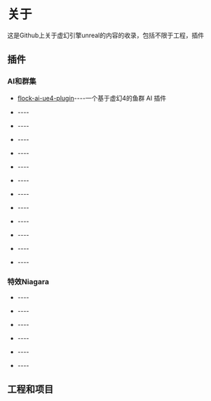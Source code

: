 # 关于
这是Github上关于虚幻引擎unreal的内容的收录，包括不限于工程，插件

## 插件
### AI和群集

* [flock-ai-ue4-plugin](https://github.com/all-in-one-unreal/flock-ai-ue4-plugin)----一个基于虚幻4的鱼群 AI 插件

* []()----

* []()----

* []()----

* []()----

* []()----

* []()----

* []()----

* []()----

* []()----

* []()----

* []()----

* []()----

### 特效Niagara

* []()----

* []()----

* []()----

* []()----

* []()----

* []()----

## 工程和项目
